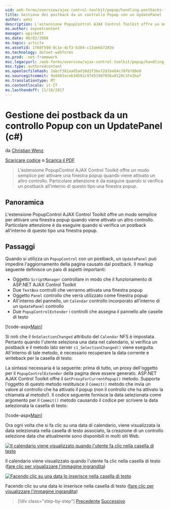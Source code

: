 ```yaml
---
uid: web-forms/overview/ajax-control-toolkit/popup/handling-postbacks-from-a-popup-control-with-an-updatepanel-cs
title: Gestione dei postback da un controllo Popup con un UpdatePanel (c#) | Documenti Microsoft
author: wenz
description: L'estensione PopupControl AJAX Control Toolkit offre un modo semplice per attivare una finestra popup quando viene attivato un altro controllo. Particolare attenzione deve essere eseguita...
ms.author: aspnetcontent
manager: wpickett
ms.date: 06/02/2008
ms.topic: article
ms.assetid: 1f68f59d-9c1e-4cf3-b304-c13ae6b7203e
ms.technology: dotnet-webforms
ms.prod: .net-framework
msc.legacyurl: /web-forms/overview/ajax-control-toolkit/popup/handling-postbacks-from-a-popup-control-with-an-updatepanel-cs
msc.type: authoredcontent
ms.openlocfilehash: 2abcf381aa95ad10d2f36e72d1be64c70fb7d9e0
ms.sourcegitcommit: 9a9483aceb34591c97451997036a9120c3fe2baf
ms.translationtype: MT
ms.contentlocale: it-IT
ms.lasthandoff: 11/10/2017
---
```

<a name="handling-postbacks-from-a-popup-control-with-an-updatepanel-c"></a>Gestione dei postback da un controllo Popup con un UpdatePanel (c#)
====================
da [Christian Wenz](https://github.com/wenz)

[Scaricare codice](http://download.microsoft.com/download/9/3/f/93f8daea-bebd-4821-833b-95205389c7d0/PopupControl2.cs.zip) o [Scarica il PDF](http://download.microsoft.com/download/2/d/c/2dc10e34-6983-41d4-9c08-f78f5387d32b/popupcontrol2CS.pdf)

> L'estensione PopupControl AJAX Control Toolkit offre un modo semplice per attivare una finestra popup quando viene attivato un altro controllo. Particolare attenzione è da eseguire quando si verifica un postback all'interno di questo tipo una finestra popup.


## <a name="overview"></a>Panoramica

L'estensione PopupControl AJAX Control Toolkit offre un modo semplice per attivare una finestra popup quando viene attivato un altro controllo. Particolare attenzione è da eseguire quando si verifica un postback all'interno di questo tipo una finestra popup.

## <a name="steps"></a>Passaggi

Quando si utilizza un `PopupControl` con un postback, un `UpdatePanel` può impedire l'aggiornamento della pagina causato dal postback. Il markup seguente definisce un paio di aspetti importanti:

- Oggetto `ScriptManager` controllare in modo che il funzionamento di ASP.NET AJAX Control Toolkit
- Due `TextBox` controlli che verranno attivata una finestra popup
- Oggetto `Panel` controllo che verrà utilizzato come finestra popup
- All'interno del pannello, un `Calendar` controllo incorporato all'interno di un `UpdatePanel` controllo
- Due `PopupControlExtender` i controlli che assegna il pannello alle caselle di testo

[!code-aspx[Main](handling-postbacks-from-a-popup-control-with-an-updatepanel-cs/samples/sample1.aspx)]

Si noti che il `OnSelectionChanged` attributo del `Calendar` NFS è impostata. Pertanto quando l'utente seleziona una data nel calendario, si verifica un postback e il metodo lato server `c1_SelectionChanged()` viene eseguita. All'interno di tale metodo, è necessario recuperare la data corrente e writeback per la casella di testo.

La sintassi necessaria è la seguente: prima di tutto, un proxy dell'oggetto per il `PopupControlExtender` della pagina deve essere generato. ASP.NET AJAX Control Toolkit offre il `GetProxyForCurrentPopup()` metodo. Supporta l'oggetto di questo metodo restituisce il `Commit()` metodo che invia un valore al controllo che ha attivato il popup (non il controllo che ha attivato la chiamata al metodo!). Il codice seguente fornisce la data selezionata come argomento per il `Commit()` metodo causando il codice per scrivere la data selezionata la casella di testo:

[!code-aspx[Main](handling-postbacks-from-a-popup-control-with-an-updatepanel-cs/samples/sample2.aspx)]

Ora ogni volta che si fa clic su una data di calendario, viene visualizzata la data selezionata nella casella di testo associato, la creazione di un controllo selezione data che attualmente sono disponibili in molti siti Web.


[![Il calendario viene visualizzato quando l'utente fa clic nella casella di testo](handling-postbacks-from-a-popup-control-with-an-updatepanel-cs/_static/image2.png)](handling-postbacks-from-a-popup-control-with-an-updatepanel-cs/_static/image1.png)

Il calendario viene visualizzato quando l'utente fa clic nella casella di testo ([fare clic per visualizzare l'immagine ingrandita](handling-postbacks-from-a-popup-control-with-an-updatepanel-cs/_static/image3.png))


[![Facendo clic su una data lo inserisce nella casella di testo](handling-postbacks-from-a-popup-control-with-an-updatepanel-cs/_static/image5.png)](handling-postbacks-from-a-popup-control-with-an-updatepanel-cs/_static/image4.png)

Facendo clic su una data lo inserisce nella casella di testo ([fare clic per visualizzare l'immagine ingrandita](handling-postbacks-from-a-popup-control-with-an-updatepanel-cs/_static/image6.png))

>[!div class="step-by-step"]
[Precedente](using-multiple-popup-controls-cs.md)
[Successivo](handling-postbacks-from-a-popup-control-without-an-updatepanel-cs.md)
